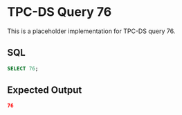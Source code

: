 # TPC-DS Query 76

This is a placeholder implementation for TPC-DS query 76.

## SQL
```sql
SELECT 76;
```

## Expected Output
```json
76
```
